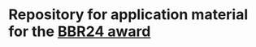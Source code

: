 # Repository for application material for the [BBR24 award](https://www.ukri.org/opportunity/bioinformatics-and-biological-resources-fund-24bbr/)
